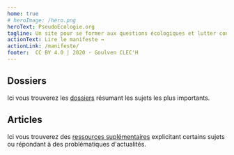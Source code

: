 ```yaml
---
home: true
# heroImage: /hero.png
heroText: PseudoEcologie.org
tagline: Un site pour se former aux questions écologiques et lutter contre les discours antisciences et le greenwashing.
actionText: Lire le manifeste →
actionLink: /manifeste/
footer:  CC BY 4.0 | 2020 - Goulven CLEC'H
---
```


## Dossiers

Ici vous trouverez les [dossiers](/dossiers/) résumant les sujets les plus importants.

## Articles

Ici vous trouverez des [ressources suplémentaires](/articles/) explicitant certains sujets ou répondant à des problématiques d'actualités.
